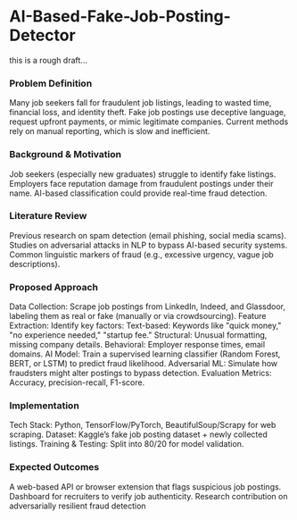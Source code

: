 # AI-Based-Fake-Job-Posting-Detector

this is a rough draft...

### Problem Definition
Many job seekers fall for fraudulent job listings, leading to wasted time, financial loss, and identity theft.
Fake job postings use deceptive language, request upfront payments, or mimic legitimate companies.
Current methods rely on manual reporting, which is slow and inefficient.

### Background & Motivation
Job seekers (especially new graduates) struggle to identify fake listings.
Employers face reputation damage from fraudulent postings under their name.
AI-based classification could provide real-time fraud detection.

### Literature Review
Previous research on spam detection (email phishing, social media scams).
Studies on adversarial attacks in NLP to bypass AI-based security systems.
Common linguistic markers of fraud (e.g., excessive urgency, vague job descriptions).

### Proposed Approach
Data Collection: Scrape job postings from LinkedIn, Indeed, and Glassdoor, labeling them as real or fake (manually or via crowdsourcing).
Feature Extraction: Identify key factors:
Text-based: Keywords like "quick money," "no experience needed," "startup fee."
Structural: Unusual formatting, missing company details.
Behavioral: Employer response times, email domains.
AI Model: Train a supervised learning classifier (Random Forest, BERT, or LSTM) to predict fraud likelihood.
Adversarial ML: Simulate how fraudsters might alter postings to bypass detection.
Evaluation Metrics: Accuracy, precision-recall, F1-score.

### Implementation
Tech Stack: Python, TensorFlow/PyTorch, BeautifulSoup/Scrapy for web scraping.
Dataset: Kaggle’s fake job posting dataset + newly collected listings.
Training & Testing: Split into 80/20 for model validation.

### Expected Outcomes
A web-based API or browser extension that flags suspicious job postings.
Dashboard for recruiters to verify job authenticity.
Research contribution on adversarially resilient fraud detection
